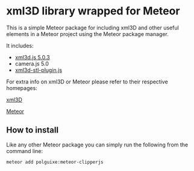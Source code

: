 # xml3D library wrapped for Meteor

This is a simple Meteor package for including xml3D and other useful elements in a Meteor project using the Meteor package manager.

It includes:
* [xml3d.js 5.0.3](http://xml3d.org)
* camera.js 5.0
* [xml3d-stl-plugin.js](https://github.com/xml3d/xml3d-stl-plugin)

For extra info on xml3D or Meteor please refer to their respective homepages:

[xml3D](http://xml3d.org)

[Meteor](http://meteor.com)

## How to install
Like any other Meteor package you can simply run the following from the command line:

`meteor add polguixe:meteor-clipperjs`
